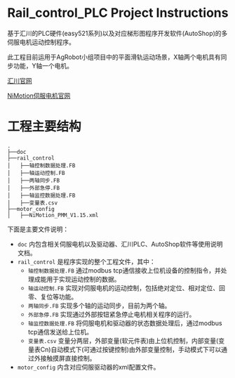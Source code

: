 # Rail_control_PLC Project Instructions
基于汇川的PLC硬件(easy521系列)以及对应梯形图程序开发软件(AutoShop)的多伺服电机运动控制程序。

此工程目前运用于AgRobot小组项目中的平面滑轨运动场景，X轴两个电机具有同步功能，Y轴一个电机。

[汇川官网](https://www.inovance.com/)

[NiMotion伺服电机官网](https://www.nimotion.cn/)

# 工程主要结构
  ```
  .
  ├──doc
  ├──rail_control
  │   ├──轴控制数据处理.FB
  │   ├──轴运动控制.FB
  │   ├──两轴同步.FB
  │   ├──外部急停.FB
  │   ├──轴监控数据处理.FB
  │   ├──变量表.csv
  ├──motor_config
  │   ├──NiMotion_PMM_V1.15.xml
  ```
下面是主要文件说明：
- `doc` 内包含相关伺服电机以及驱动器、汇川PLC、AutoShop软件等使用说明文档。
- `rail_control` 是程序实现的整个工程文件，其中：
  - `轴控制数据处理.FB` 通过modbus tcp通信接收上位机设备的控制指令，并处理成能用于实现运动控制的数据。
  - `轴运动控制.FB` 实现对伺服电机的运动控制，包括绝对定位、相对定位、回零、复位等功能。
  - `两轴同步.FB` 实现多个轴的运动同步，目前为两个轴。
  - `外部急停.FB` 实现通过外部按钮紧急停止电机相关程序的运行。
  - `轴监控数据处理.FB` 将伺服电机和驱动器的状态数据处理后，通过modbus tcp通信发送给上位机。
  - `变量表.csv` 变量分两层，外部变量(软元件表)由上位机控制，内部变量(变量表Cn)自动模式下(可通过按键控制)由外部变量控制，手动模式下可以通过外接触摸屏直接控制。
- `motor_config` 内含对应伺服驱动器的xml配置文件。
